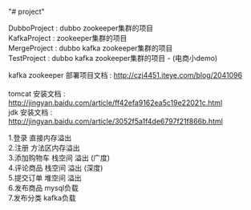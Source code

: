"# project" 


DubboProject : dubbo zookeeper集群的项目					  </br>
KafkaProject : zookeeper集群的项目							  </br>
MergeProject : dubbo kafka zookeeper集群的项目                </br>
TestProject  : dubbo kafka zookeeper集群的项目 - (电商小demo) </br>


kafka zookeeper 部署项目文档 : http://czj4451.iteye.com/blog/2041096          		</br>           
tomcat 安装文档 : http://jingyan.baidu.com/article/ff42efa9162ea5c19e22021c.html	</br>
jdk    安装文档 : http://jingyan.baidu.com/article/3052f5a1f4de6797f21f866b.html	</br>



1.登录  直接内存溢出  </br>
2.注册  方法区内存溢出  </br>
3.添加购物车 栈空间 溢出 (广度)  </br>
4.评论商品   栈空间 溢出 (深度)  </br>
5.提交订单   堆空间 溢出  </br>
6.发布商品   mysql负载  </br>
7.发布分类   kafka负载  </br>